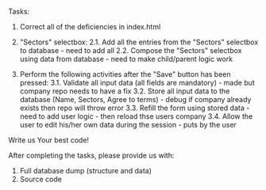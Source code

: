 Tasks:
1. Correct all of the deficiencies in index.html

2. "Sectors" selectbox:
   2.1. Add all the entries from the "Sectors" selectbox to database - need to add all
   2.2. Compose the "Sectors" selectbox using data from database - need to make child/parent logic work

3. Perform the following activities after the "Save" button has been pressed:
   3.1. Validate all input data (all fields are mandatory) - made but company repo needs to have a fix
   3.2. Store all input data to the database (Name, Sectors, Agree to terms) - debug if company already exists then repo will throw error
   3.3. Refill the form using stored data - need to add user logic - then reload thse users company
   3.4. Allow the user to edit his/her own data during the session - puts by the user



Write us Your best code!



After completing the tasks, please provide us with:
1. Full database dump (structure and data)
2. Source code